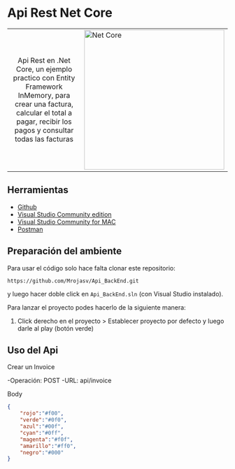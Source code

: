 
# Api Rest Net Core

<table>
  <tr>
    <td><p align="center">Api Rest en .Net Core, un ejemplo practico con Entity Framework InMemory, para crear una factura, calcular el total a pagar, recibir los pagos y consultar todas las facturas</p>
    </td>
    <td>
    <a href="https://dotnet.microsoft.com/" target="blank"><img src="https://upload.wikimedia.org/wikipedia/commons/thumb/e/ee/.NET_Core_Logo.svg/490px-.NET_Core_Logo.svg.png" width="320" alt="Net Core" /></a></td>
  </tr>
</table>

## Herramientas
- [Github](https://github.com/)
- [Visual Studio Community edition](https://www.visualstudio.com/vs/community/)
- [Visual Studio Community for MAC](https://visualstudio.microsoft.com/es/vs/mac/)
- [Postman](https://www.getpostman.com/)

## Preparación del ambiente

Para usar el código solo hace falta clonar este repositorio:

    https://github.com/Mrojasv/Api_BackEnd.git

y luego hacer doble click en `Api_BackEnd.sln` (con Visual Studio instalado).

Para lanzar el proyecto podes hacerlo de la siguiente manera:

1. Click derecho en el proyecto > Establecer proyecto por defecto y luego darle al play (botón verde)

## Uso del Api

Crear un Invoice

-Operación: POST
-URL: api/invoice

Body
```Json
{
    "rojo":"#f00",
    "verde":"#0f0",
    "azul":"#00f",
    "cyan":"#0ff",
    "magenta":"#f0f",
    "amarillo":"#ff0",
    "negro":"#000"
}
```
